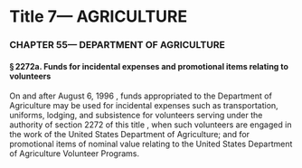 
# Title 7— AGRICULTURE
### CHAPTER 55— DEPARTMENT OF AGRICULTURE
#### § 2272a. Funds for incidental expenses and promotional items relating to volunteers

On and after August 6, 1996 , funds appropriated to the Department of Agriculture may be used for incidental expenses such as transportation, uniforms, lodging, and subsistence for volunteers serving under the authority of section 2272 of this title , when such volunteers are engaged in the work of the United States Department of Agriculture; and for promotional items of nominal value relating to the United States Department of Agriculture Volunteer Programs.
